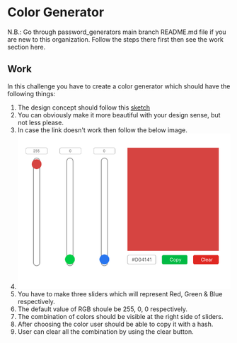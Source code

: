 # Color Generator

N.B.: Go through password_generators main branch README.md file if you are new to this organization. Follow the steps there first then see the work section here.

## Work

In this challenge you have to create a color generator which should have the following things:

1. The design concept should follow this [sketch](https://www.figma.com/file/9IyOBUoUQ9KltzJRXOFZxe/Color-Generator?node-id=0%3A1)
2. You can obviously make it more beautiful with your design sense, but not less please.
3. In case the link doesn't work then follow the below image.
4. ![Color Generator Sketch!](/assets/sketch.png "Sketch")
5. You have to make three sliders which will represent Red, Green & Blue respectively.
6. The default value of RGB shoule be 255, 0, 0 respectively.
7. The combination of colors should be visible at the right side of sliders.
8. After choosing the color user should be able to copy it with a hash.
9. User can clear all the combination by using the clear button.

